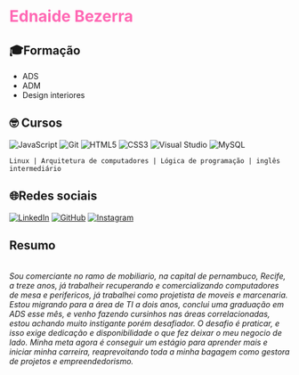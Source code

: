 
  
 <h1> 
     <a href="https://www.linkedin.com/in/tauangabriel/" 
        style="color: #FF69B4! important; text-decoration: none; 
        color: inherit;"> <span> Ednaide Bezerra </span>
      </a> 
  </h1>
  

   ## 🎓Formação 

* ADS 
* ADM
* Design interiores

 ## 🤓 Cursos

 ![JavaScript](https://img.shields.io/badge/javascript-%23323330.svg?style=for-the-badge&logo=javascript&logoColor=%23F7DF1E) 
 ![Git](https://img.shields.io/badge/git-%23F05033.svg?style=for-the-badge&logo=git&logoColor=white) ![HTML5](https://img.shields.io/badge/html5-%23E34F26.svg?style=for-the-badge&logo=html5&logoColor=white) ![CSS3](https://img.shields.io/badge/css3-%231572B6.svg?style=for-the-badge&logo=css3&logoColor=white) ![Visual Studio](https://img.shields.io/badge/Visual%20Studio-5C2D91.svg?style=for-the-badge&logo=visual-studio&logoColor=white) ![MySQL](https://img.shields.io/badge/mysql-4479A1.svg?style=for-the-badge&logo=mysql&logoColor=white)
```
Linux | Arquitetura de computadores | Lógica de programação | inglês intermediário
  ```

## 🌐Redes sociais 
[![LinkedIn](https://img.shields.io/badge/LinkedIn-0077B5?style=for-the-badge&logo=linkedin&logoColor=white)](https://www.linkedin.com/in/estudantedeti/)
[![GitHub](https://img.shields.io/badge/GitHub-100000?style=for-the-badge&logo=github&logoColor=white)](https://github.com/Ednaidebezerra)
[![Instagram](https://img.shields.io/badge/-Instagram-%23E4405F?style=for-the-badge&logo=instagram&logoColor=white)](https://www.instagram.com/SEUUSERNAME/)

## Resumo 
<br><i>
 Sou comerciante no ramo de mobiliario, na capital de pernambuco, Recife, a treze anos, já trabalheir recuperando e comercializando computadores de mesa e perifericos, já trabalhei como projetista de moveis e marcenaria. Estou migrando para a área de TI a dois anos, conclui uma graduação em ADS esse mês, e venho fazendo cursinhos nas áreas correlacionadas, estou achando muito instigante porém desafiador. O desafio é praticar, e isso exige dedicação e disponibilidade o que fez deixar o meu negocio de lado. Minha meta agora é conseguir um estágio para aprender mais e iniciar minha carreira, reaprevoitando toda a minha bagagem como gestora de projetos e empreendedorismo.
 <br/>



